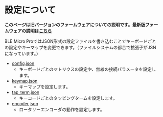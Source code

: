 # 設定について

**このページは旧バージョンのファームウェアについての説明です。最新版ファームウェアの説明は[こちら](../v1/README.md)**

BLE Micro ProではJSON形式の設定ファイルを書き込むことでキーボードごとの設定やキーマップを変更できます。（ファイルシステムの都合で拡張子がJSNになっています。）

- [config.json](edit_config_file.md)
  - キーボードごとのマトリクスの設定や、無線の接続パラメータを設定します。
- [keymap.json](edit_keymap_file.md)
  - キーマップを設定します。
- [tap_term.json](edit_other_config_file.md#tapping_term.jsonの設定)
  - キーコードごとのタッピングタームを設定します。
- [encoder.json](edit_other_config_file.md#encoder.jsonの設定)
  - ロータリーエンコーダの動作を設定します。